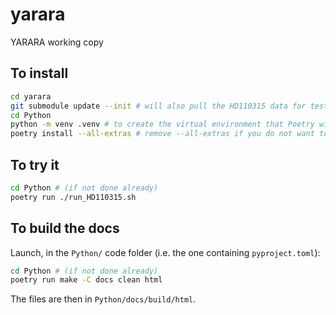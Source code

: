 # yarara
YARARA working copy

## To install

```bash
cd yarara
git submodule update --init # will also pull the HD110315 data for tests
cd Python
python -m venv .venv # to create the virtual environment that Poetry will use
poetry install --all-extras # remove --all-extras if you do not want to build the docs
```

## To try it

```bash
cd Python # (if not done already)
poetry run ./run_HD110315.sh
```

## To build the docs

Launch, in the `Python/` code folder (i.e. the one containing `pyproject.toml`):

```bash
cd Python # (if not done already)
poetry run make -C docs clean html
```

The files are then in `Python/docs/build/html`.
